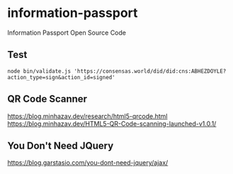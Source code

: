 # information-passport 
Information Passport Open Source Code

## Test 

    node bin/validate.js 'https://consensas.world/did/did:cns:ABHEZDOYLE?action_type=sign&action_id=signed'

## QR Code Scanner

https://blog.minhazav.dev/research/html5-qrcode.html
https://blog.minhazav.dev/HTML5-QR-Code-scanning-launched-v1.0.1/

## You Don't Need JQuery

https://blog.garstasio.com/you-dont-need-jquery/ajax/
